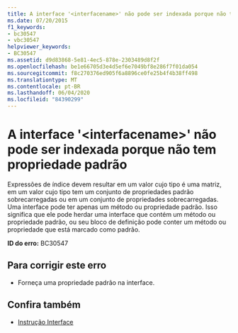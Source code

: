 ```yaml
---
title: A interface '<interfacename>' não pode ser indexada porque não tem propriedade padrão
ms.date: 07/20/2015
f1_keywords:
- bc30547
- vbc30547
helpviewer_keywords:
- BC30547
ms.assetid: d9d83868-5e81-4ec5-878e-2303489d8f2f
ms.openlocfilehash: be1e66705d3e4d5ef6e7049bf8e286f7f01da054
ms.sourcegitcommit: f8c270376ed905f6a8896ce0fe25b4f4b38ff498
ms.translationtype: MT
ms.contentlocale: pt-BR
ms.lasthandoff: 06/04/2020
ms.locfileid: "84390299"
---
```

# <a name="interface-interfacename-cannot-be-indexed-because-it-has-no-default-property"></a>A interface '\<interfacename>' não pode ser indexada porque não tem propriedade padrão
Expressões de índice devem resultar em um valor cujo tipo é uma matriz, em um valor cujo tipo tem um conjunto de propriedades padrão sobrecarregadas ou em um conjunto de propriedades sobrecarregadas. Uma interface pode ter apenas um método ou propriedade padrão. Isso significa que ele pode herdar uma interface que contém um método ou propriedade padrão, ou seu bloco de definição pode conter um método ou propriedade que está marcado como padrão.  
  
 **ID do erro:** BC30547  
  
## <a name="to-correct-this-error"></a>Para corrigir este erro  
  
- Forneça uma propriedade padrão na interface.  
  
## <a name="see-also"></a>Confira também

- [Instrução Interface](../language-reference/statements/interface-statement.md)
